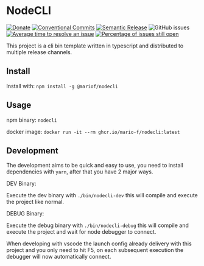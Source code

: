 # NodeCLI

[![Donate](https://img.shields.io/badge/Donate-PayPal-green.svg)](https://www.paypal.com/donate?hosted_button_id=34NHCDNHRRV6G)
[![Conventional Commits](https://img.shields.io/badge/Conventional%20Commits-1.0.0-yellow.svg)](https://conventionalcommits.org)
[![Semantic Release](https://img.shields.io/badge/%20%20%F0%9F%93%A6%F0%9F%9A%80-semantic--release-e10079.svg)](https://github.com/semantic-release/semantic-release)
![GitHub issues](https://img.shields.io/github/issues/Mario-F/nodecli)
[![Average time to resolve an issue](http://isitmaintained.com/badge/resolution/mario-f/nodecli.svg)](http://isitmaintained.com/project/mario-f/nodecli "Average time to resolve an issue")
[![Percentage of issues still open](http://isitmaintained.com/badge/open/mario-f/nodecli.svg)](http://isitmaintained.com/project/mario-f/nodecli "Percentage of issues still open")

This project is a cli bin template written in typescript and distributed to multiple release channels.

## Install

Install with: `npm install -g @mariof/nodecli`

## Usage

npm binary: `nodecli`

docker image: `docker run -it --rm ghcr.io/mario-f/nodecli:latest`

## Development

The development aims to be quick and easy to use, you need to install dependencies with `yarn`, after that you have 2 major ways.

DEV Binary:

Execute the dev binary with `./bin/nodecli-dev` this will compile and execute the project like normal.

DEBUG Binary:

Execute the debug binary with `./bin/nodecli-debug` this will compile and execute the project and wait for node debugger to connect.

When developing with vscode the launch config already delivery with this project and you only need to hit F5, on each subsequent execution the debugger will now automatically connect.

